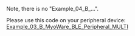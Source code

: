 Note, there is no "Example_04_B_...".

Please use this code on your peripheral device:
[Example_03_B_MyoWare_BLE_Peripheral_MULTI](https://github.com/sparkfun/SparkFun_MyoWare_Arduino_Examples/tree/main/Arduino_Examples/Example_03_B_MyoWare_BLE_Peripheral_MULTI)